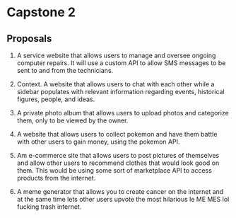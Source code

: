# Capstone 2

## Proposals

1. A service website that allows users to manage and oversee ongoing computer repairs. It will use a custom API to allow SMS messages to be sent to and from the technicians.

2. Context. A website that allows users to chat with each other while a sidebar populates with relevant information regarding events, historical figures, people, and ideas.

3. A private photo album that allows users to upload photos and categorize them, only to be viewed by the owner.

4. A website that allows users to collect pokemon and have them battle with other users to gain money, using the pokemon API.

5. Am e-commerce site that allows users to post pictures of themselves and allow other users to recommend clothes that would look good on them.
This would be using some sort of marketplace API to access products from the internet.

6. A meme generator that allows you to create cancer on the internet and at the same time lets other users upvote the most hilarious le ME MES lol fucking trash internet.
